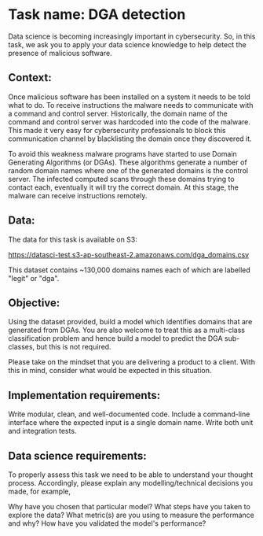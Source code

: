 # Task name: DGA detection

Data science is becoming increasingly important in cybersecurity. So, in
this task, we ask you to apply your data science knowledge to help
detect the presence of malicious software.


## Context:

Once malicious software has been installed on a system it needs to be
told what to do. To receive instructions the malware needs to
communicate with a command and control server. Historically, the domain
name of the command and control server was hardcoded into the code of
the malware. This made it very easy for cybersecurity professionals to
block this communication channel by blacklisting the domain once they
discovered it.

To avoid this weakness malware programs have started to use Domain
Generating Algorithms (or DGAs). These algorithms generate a number of
random domain names where one of the generated domains is the control
server. The infected computed scans through these domains trying to
contact each, eventually it will try the correct domain. At this stage,
the malware can receive instructions remotely.

## Data:

The data for this task is available on S3:

https://datasci-test.s3-ap-southeast-2.amazonaws.com/dga_domains.csv

This dataset contains ~130,000 domains names each of which are labelled
"legit" or "dga".

## Objective:

Using the dataset provided, build a model which identifies domains that
are generated from DGAs. You are also welcome to treat this as a
multi-class classification problem and hence build a model to predict
the DGA sub-classes, but this is not required.

Please take on the mindset that you are delivering a product to a
client. With this in mind, consider what would be expected in this
situation.

## Implementation requirements:

Write modular, clean, and well-documented code. Include a command-line
interface where the expected input is a single domain name. Write both
unit and integration tests.


## Data science requirements:

To properly assess this task we need to be able to understand your
thought process. Accordingly, please explain any modelling/technical
decisions you made, for example,

Why have you chosen that particular model?
What steps have you taken to explore the data?
What metric(s) are you using to measure the performance and why?
How have you validated the model's performance?







